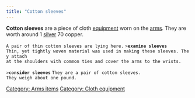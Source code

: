 ```yaml
---
title: "Cotton sleeves"
---
```


**Cotton sleeves** are a piece of cloth
[equipment](equipment "wikilink") worn on the [arms](arms "wikilink").
They are worth around 1 [silver](gold "wikilink") 70 copper.

`A pair of thin cotton sleeves are lying here.`
`>`**`examine sleeves`**
`Thin, yet tightly woven material was used in making these sleeves. They attach`
`at the shoulders with common ties and cover the arms to the wrists.`

`>`**`consider sleeves`**
`They are a pair of cotton sleeves.`
`They weigh about one pound.`

[Category: Arms items](Category:_Arms_items "wikilink") [Category: Cloth
equipment](Category:_Cloth_equipment "wikilink")
